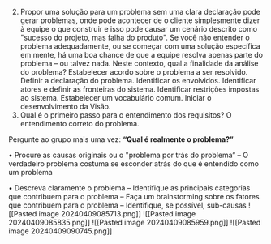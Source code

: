 2. Propor uma solução para um problema sem uma clara declaração pode gerar problemas, onde pode acontecer de o cliente simplesmente dizer à equipe o que construir e isso pode causar um cenário descrito como "sucesso do projeto, mas falha do produto". Se você não entender o problema adequadamente, ou se começar com uma solução específica em mente, há uma boa chance de que a equipe resolva apenas parte do problema – ou talvez nada. Neste contexto, qual a finalidade da análise do problema?
		Estabelecer acordo sobre o problema a ser resolvido.
		Definir a declaração do problema. 
		Identificar os envolvidos. 
		Identificar atores e definir as fronteiras do sistema. 
		Identificar restrições impostas ao sistema.
		Estabelecer um vocabulário comum.
		Iniciar o desenvolvimento da Visão.
3. Qual é o primeiro passo para o entendimento dos requisitos?
	O entendimento correto do problema.

Pergunte ao grupo mais uma vez: 
**“Qual é realmente o problema?”** 

• Procure as causas originais ou o "problema por trás do problema“ 
	– O verdadeiro problema costuma se esconder atrás do que é entendido como um problema

• Descreva claramente o problema 
	– Identifique as principais categorias que contribuem para o problema 
	– Faça um brainstorming sobre os fatores que contribuem para o problema 
	– Identifique, se possível, sub-causas
![[Pasted image 20240409085713.png]]
![[Pasted image 20240409085835.png]]
![[Pasted image 20240409085959.png]]
![[Pasted image 20240409090745.png]]
